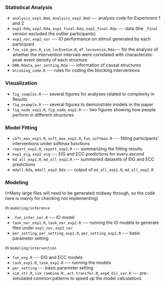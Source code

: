 ### Statistical Analysis

* `analysis_exp1.Rmd`, `analysis_exp2.Rmd` ---  analysis code for Experiment 1 and 2
* `exp1.Rda`, `exp2.Rda`,  `exp1_final.Rda`, `exp2_final.Rda` --- data (the `_final` version excluded the outlier participants)
* `exp1_nor`, `exp2_nor` --- IO performance on stimuli generated by each participant
* `fun_sim_gen.R`, `sim_locEveSim.R`, `df.locevesim.Rda`---  for the analysis of whether the intervention intervals were correlated with characteristic peak event density of each structure
* `DBN.Rdata`, `per_setting.Rda` --- information of causal structures
* `blcoking_code.R` --- rules for coding the blocking interventions



### Visualization 

* `fig_complex.R` ---  several figures for analyses related to complexity in Results
* `fig_example.R` ---  several figures to demonstrate models in the paper
* `fig_node_exp1.R`, `fig_node_exp2.R` ---  two figures showing how people perform in different structures



### Model Fitting

* `soft_max_exp1.R`, `soft_max_exp2.R`, `fun_softmax.R` --- fitting participants' interventions under softmax functions
* `report_exp1.R`,  `report_exp2.R` --- summarizing the fitting results
* `exp1_eig`, `exp2_eig` --- EIG and ECC predictions for every second
* `md_all_exp1.R`, `md_all_exp2.R` --- summaried datasets of EIG and ECC predictions
* `mdall.Rda`, `mdall_exp2.Rda` --- output of `md_all_exp1.R`, `md_all_exp2.R` 



### Modeling

(*Many large files will need to be generated midway through, so the code here is mainly for checking not implementing)

In `modeling/inference` 

* ` fun_infer_nor.R` --- IO model
* `task_nor_exp1.R`, `task_nor_exp2.R` --- running the IO models to generate files under `exp1_nor`, `exp2_nor`
* `per_setting`, `per_setting_exp1.R`, `per_setting_exp2.R` --- basic parameter setting

In `modeling/intervention`

* `fun_eig.R` --- EIG and ECC models
* `task_exp1.R`, `task_exp2.R` --- running the models
* `per_setting` --- basic parameter setting
* `sim_str.R`, `sim_combine.R` , `act_transfer.R`, `expd_blc_var.R` --- pre-simulated common patterns to speed up the model calculations



